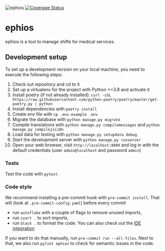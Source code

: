 ![ephios](https://github.com/ephios-dev/ephios/workflows/ephios/badge.svg)
[![Coverage Status](https://coveralls.io/repos/github/ephios-dev/ephios/badge.svg?branch=main)](https://coveralls.io/github/ephios-dev/ephios?branch=main)

# ephios

ephios is a tool to manage shifts for medical services.

## Development setup

To set up a development version on your local machine, you need to execute the following steps:
1. Check out repository and cd to it
2. Set up a virtualenv for the project with Python >=3.8 and activate it
3. Install poetry (if not already installed): `curl -sSL https://raw.githubusercontent.com/python-poetry/poetry/master/get-poetry.py | python`
4. Install dependencies with `poetry install`
5. Create env file with `cp .env.example .env`
6. Migrate the database with `python manage.py migrate`
7. Compile translations with `python manage.py compilemessages` and `python manage.py compilejsi18n`
8. Load data for testing with `python manage.py setupdata debug`
9. Start the development server with `python manage.py runserver`
10. Open your web browser, visit `http://localhost:8000` and log in with the default credentials (user `admin@localhost` and password `admin`)

### Tests

Test the code with `pytest`.

### Code style

We recommend installing a pre-commit hook with `pre-commit install`. That will (look at `.pre-commit-config.yaml`) before every commit

* run `autoflake` with a couple of flags to remove unused imports,
* run `isort .` to sort imports,
* run `black .` to format the code. You can also check out the [IDE integration](https://github.com/psf/black#editor-integration)

If you want to do that manually, run `pre-commit run --all-files`. Next to that, we also run `pylint ephios` to check for semantic issues in the code.

